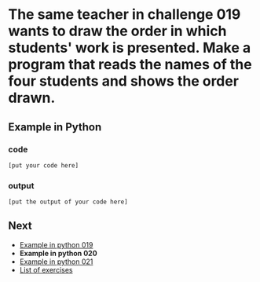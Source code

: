 # The same teacher in challenge 019 wants to draw the order in which students' work is presented. Make a program that reads the names of the four students and shows the order drawn.

## Example in Python

### code

``` python
[put your code here]
```

### output

```
[put the output of your code here]
```

## Next

- [Example in python 019](../../019/python)
- **Example in python 020**
- [Example in python 021](../../021/python)
- [List of exercises](../..)
